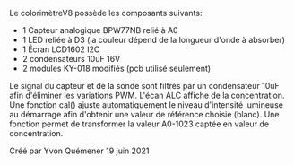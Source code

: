 Le colorimètreV8 possède les composants suivants:
- 1 Capteur analogique BPW77NB relié à A0
- 1 LED reliée à D3 (la couleur dépend de la longueur d'onde à absorber)
- 1 Écran LCD1602 I2C
- 2 condensateurs 10uF 16V
- 2 modules KY-018 modifiés (pcb utilisé seulement)

Le signal du capteur et de la sonde sont filtrés par un condensateur 10uF afin d'éliminer les variations PWM.
L'écan ALC affiche de la concentration.
Une fonction cal() ajuste automatiquement le niveau d'intensité lumineuse au démarrage afin d'obtenir une valeur de référence choisie (blanc).
Une fonction permet de transformer la valeur A0-1023 captée en valeur de concentration.

Créé par Yvon Quémener
19 juin 2021
